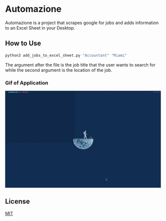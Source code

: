 # Automazione

Automazione is a project that scrapes google for jobs and adds information to an Excel Sheet in your Desktop.

## How to Use

```bash
python3 add_jobs_to_excel_sheet.py "Accountant" "Miami"
```

The argument after the file is the job title that the user wants to search for while the second argument is the location of the job.

### Gif of Application

![Alt Text](./public/automazione.gif)

## License

[MIT](https://choosealicense.com/licenses/mit/)
